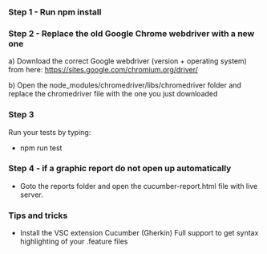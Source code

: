 ### Step 1 - Run npm install

### Step 2 - Replace the old Google Chrome webdriver with a new one
a) Download the correct Google webdriver (version + operating system) from here:
  https://sites.google.com/chromium.org/driver/

b) Open the node_modules/chromedriver/libs/chromedriver folder
   and replace the chromedriver file with the one you just downloaded

### Step 3
Run your tests by typing:
* npm run test

### Step 4 - if a graphic report do not open up automatically
* Goto the reports folder and open the cucumber-report.html file with live server.

### Tips and tricks
* Install the VSC extension Cucumber (Gherkin) Full support
  to get syntax highlighting of your .feature files

